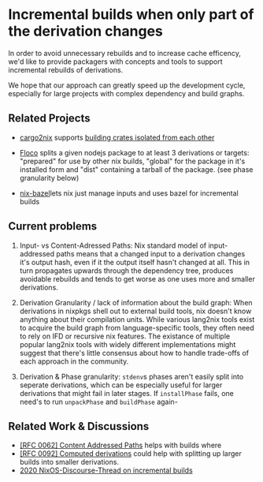 # Incremental builds when only part of the derivation changes

In order to avoid unnecessary rebuilds and to increase cache efficency, we'd like to provide packagers with concepts and tools to support incremental rebuilds of derivations.

We hope that our approach can greatly speed up the development cycle, especially for large projects with complex dependency and build graphs.

## Related Projects

* [cargo2nix](https://github.com/cargo2nix/cargo2nix) supports [building crates isolated from each other](https://github.com/cargo2nix/cargo2nix#building-crates-isolated-from-each-other)

* [Floco](https://github.com/aakropotkin/floco/https://github.com/aakropotkin/floco/) splits a given nodejs package to at least 3 derivations or targets: "prepared" for use by
other nix builds, "global" for the package in it's installed form and "dist" containing a tarball of the package. (see phase granularity below)

* [nix-bazel](https://nix-bazel.build/)lets nix just manage inputs and uses bazel for incremental builds 


## Current problems

1. Input- vs Content-Adressed Paths: Nix standard model of input-addressed paths means that a changed input to a derivation changes it's output hash,
even if it the output itself hasn't changed at all. This in turn propagates upwards through the dependency tree, produces avoidable rebuilds and
tends to get worse as one uses more and smaller derivations.


2. Derivation Granularity / lack of information about the build graph: When derivations in nixpkgs shell out to external build tools, nix doesn't know anything 
about their compilation units. While various lang2nix tools exist to acquire the build graph from language-specific tools, they often need to rely on IFD
or recursive nix features. The existance of multiple popular lang2nix tools with widely different implementations might suggest that there's little consensus
about how to handle trade-offs of each approach in the community.


3. Derivation & Phase granularity: `stdenv`s phases aren't easily split into seperate derivations, which can be especially useful for larger derivations that
might fail in later stages. If `installPhase` fails, one need's to run `unpackPhase` and `buildPhase` again-



## Related Work & Discussions
* [[RFC 0062] Content Addressed Paths](https://github.com/NixOS/rfcs/blob/master/rfcs/0062-content-addressed-paths.md) helps with builds where
* [[RFC 0092] Computed derivations](https://github.com/NixOS/rfcs/blob/master/rfcs/0092-plan-dynamism.md) could help with splitting up larger builds into smaller derivations. 
* [2020 NixOS-Discourse-Thread on incremental builds](https://discourse.nixos.org/t/incremental-builds/9988)

